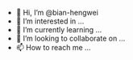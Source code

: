 - 👋 Hi, I’m @bian-hengwei
- 👀 I’m interested in ...
- 🌱 I’m currently learning ...
- 💞️ I’m looking to collaborate on ...
- 📫 How to reach me ...

<!---
bian-hengwei/bian-hengwei is a ✨ special ✨ repository because its `README.md` (this file) appears on your GitHub profile.
You can click the Preview link to take a look at your changes.
--->

